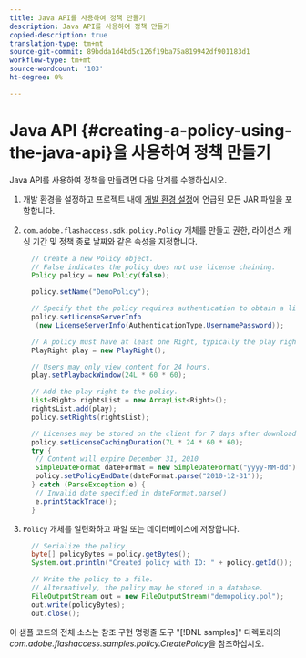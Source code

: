 ```yaml
---
title: Java API를 사용하여 정책 만들기
description: Java API를 사용하여 정책 만들기
copied-description: true
translation-type: tm+mt
source-git-commit: 89bdda1d4bd5c126f19ba75a819942df901183d1
workflow-type: tm+mt
source-wordcount: '103'
ht-degree: 0%

---
```



# Java API {#creating-a-policy-using-the-java-api}을 사용하여 정책 만들기

Java API를 사용하여 정책을 만들려면 다음 단계를 수행하십시오.

1. 개발 환경을 설정하고 프로젝트 내에 [개발 환경 설정](../../aaxs-protecting-content/content-setting-up-the-sdk/content-setting-up-the-dev-env.md)에 언급된 모든 JAR 파일을 포함합니다.
1. `com.adobe.flashaccess.sdk.policy.Policy` 개체를 만들고 권한, 라이선스 캐싱 기간 및 정책 종료 날짜와 같은 속성을 지정합니다.

   ```java
     // Create a new Policy object.  
     // False indicates the policy does not use license chaining.  
     Policy policy = new Policy(false);  
   
     policy.setName("DemoPolicy");  
   
     // Specify that the policy requires authentication to obtain a license.  
     policy.setLicenseServerInfo  
      (new LicenseServerInfo(AuthenticationType.UsernamePassword));  
   
     // A policy must have at least one Right, typically the play right  
     PlayRight play = new PlayRight();  
   
     // Users may only view content for 24 hours.  
     play.setPlaybackWindow(24L * 60 * 60);  
   
     // Add the play right to the policy.  
     List<Right> rightsList = new ArrayList<Right>();  
     rightsList.add(play);  
     policy.setRights(rightsList);  
   
     // Licenses may be stored on the client for 7 days after downloading  
     policy.setLicenseCachingDuration(7L * 24 * 60 * 60);  
     try {  
      // Content will expire December 31, 2010  
      SimpleDateFormat dateFormat = new SimpleDateFormat("yyyy-MM-dd");  
      policy.setPolicyEndDate(dateFormat.parse("2010-12-31"));  
     } catch (ParseException e) {  
      // Invalid date specified in dateFormat.parse()  
      e.printStackTrace();  
     }
   ```

1. `Policy` 개체를 일련화하고 파일 또는 데이터베이스에 저장합니다.

   ```java
     // Serialize the policy  
     byte[] policyBytes = policy.getBytes();  
     System.out.println("Created policy with ID: " + policy.getId());  
   
     // Write the policy to a file.   
     // Alternatively, the policy may be stored in a database.  
     FileOutputStream out = new FileOutputStream("demopolicy.pol");  
     out.write(policyBytes);  
     out.close();
   ```

이 샘플 코드의 전체 소스는 참조 구현 명령줄 도구 &quot;[!DNL samples]&quot; 디렉토리의 *com.adobe.flashaccess.samples.policy.CreatePolicy*&#x200B;을 참조하십시오.
